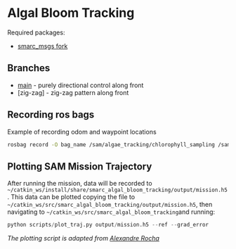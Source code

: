 # Algal Bloom Tracking

Required packages:
- [smarc_msgs fork](https://github.com/matthew-william-lock/smarc_msgs)

## Branches

- [main](https://github.com/matthew-william-lock/algalbloom-tracking) - purely directional control along front
- [zig-zag] - zig-zag pattern along front

## Recording ros bags

Example of recording odom and waypoint locations
```bash
rosbag record -O bag_name /sam/algae_tracking/chlorophyll_sampling /sam/algae_tracking/gradient /sam/algae_tracking/vp /sam/dr/lat_lon /sam/dr/odom /sam/smarc_bt/live_wp/wp
```

## Plotting SAM Mission Trajectory

After running the mission, data will be recorded to ```~/catkin_ws/install/share/smarc_algal_bloom_tracking/output/mission.h5```. This data can be plotted copying the file to ```~/catkin_ws/src/smarc_algal_bloom_tracking/output/mission.h5```, then navigating to ```~/catkin_ws/src/smarc_algal_bloom_tracking```and running:

```python
python scripts/plot_traj.py output/mission.h5 --ref --grad_error
```

*The plotting script is adapted from [Alexandre Rocha](https://github.com/avrocha)*
